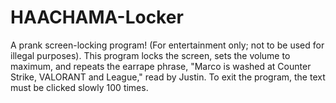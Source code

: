 # HAACHAMA-Locker
 A prank screen-locking program! (For entertainment only; not to be used for illegal purposes).
 This program locks the screen, sets the volume to maximum, and repeats the earrape phrase, "Marco is washed at Counter Strike, VALORANT and League," read by Justin. To exit the program, the text must be clicked slowly 100 times.
